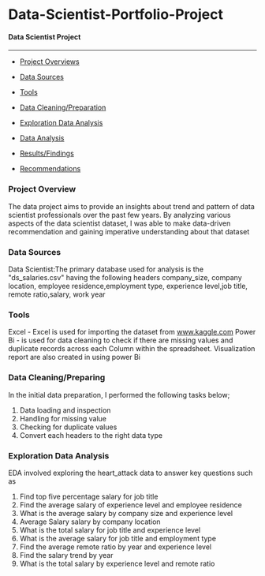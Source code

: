 # Data-Scientist-Portfolio-Project

#### Data Scientist Project
----------------------------------

-  [Project Overviews](#Project_Overview)

-  [Data Sources](#Data_Sources)

-  [Tools](#Tools)

-  [Data Cleaning/Preparation](#Data_cleaning/Preparation) 

-  [Exploration Data Analysis](#Recommendation)

-  [Data Analysis](#Data_Analysis)

-  [Results/Findings](#Results/Finding)

-  [Recommendations](#Recommendations)





### Project Overview
The data project aims to provide an insights about  trend and pattern of data scientist professionals over the past few years. By analyzing various aspects of the data scientist dataset, I was able to make data-driven recommendation and gaining imperative understanding about that dataset

### Data Sources
Data Scientist:The primary database used for analysis is the  "ds_salaries.csv" having the following headers company_size, company location, employee residence,employment type, experience level,job title, remote ratio,salary, work year

### Tools 
Excel - Excel is used for importing the dataset from www.kaggle.com
Power Bi - is used for data cleaning to check if there are missing values and duplicate records across  each Column   within the  spreadsheet.
Visualization report are also created in using power Bi 

###  Data Cleaning/Preparing
In the initial data preparation, I performed the following tasks below;
1. Data loading and inspection
2. Handling for missing value
3. Checking for duplicate values
4. Convert each headers to  the right  data type

###  Exploration Data Analysis
EDA involved exploring the heart_attack data to answer key questions such as

1. Find top five percentage salary for job title
2. Find the average salary of  experience level and employee residence
3. What is the average salary by company size and experience level
4. Average Salary salary by company location 
5. What is the total salary for job title and experience level
6. What is the average salary for job title and employment type
7. Find the average remote ratio by year and experience level
8. Find the salary trend by year
9. What is the total salary by experience level and remote ratio
